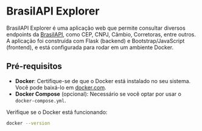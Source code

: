 # BrasilAPI Explorer

BrasilAPI Explorer é uma aplicação web que permite consultar diversos endpoints da [BrasilAPI](https://brasilapi.com.br/), como CEP, CNPJ, Câmbio, Corretoras, entre outros. A aplicação foi construída com Flask (backend) e Bootstrap/JavaScript (frontend), e está configurada para rodar em um ambiente Docker.

## Pré-requisitos

- **Docker**: Certifique-se de que o Docker está instalado no seu sistema. Você pode baixá-lo em [docker.com](https://www.docker.com/get-started).
- **Docker Compose** (opcional): Necessário se você optar por usar o `docker-compose.yml`.

Verifique se o Docker está funcionando:
```bash
docker --version